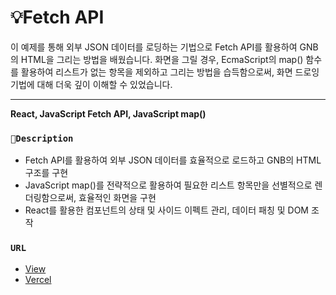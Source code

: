 # 💡Fetch API
이 예제를 통해 외부 JSON 데이터를 로딩하는 기법으로 Fetch API를 활용하여 GNB의 HTML을 그리는 방법을 배웠습니다.
화면을 그릴 경우, EcmaScript의 map() 함수를 활용하여 리스트가 없는 항목을 제외하고 그리는 방법을 습득함으로써, 화면 드로잉 기법에 대해 더욱 깊이 이해할 수 있었습니다.


*********************************************
**React, JavaScript Fetch API, JavaScript map()**



### `🎯Description`

- Fetch API를 활용하여 외부 JSON 데이터를 효율적으로 로드하고 GNB의 HTML 구조를 구현
- JavaScript map()를 전략적으로 활용하여 필요한 리스트 항목만을 선별적으로 렌더링함으로써, 효율적인 화면을 구현
- React를 활용한 컴포넌트의 상태 및 사이드 이펙트 관리, 데이터 패칭 및 DOM 조작

### `URL`
- [View](https://open-source2-flax.vercel.app)
- [Vercel]([https://vercel.com/harins-projects-c8638d5b/open-source9](https://vercel.com/harins-projects-c8638d5b/open-source2))


